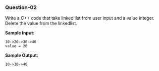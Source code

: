 ### Question-02

Write a C++ code that take linked list from user input and a value integer. Delete the value from the linkedlist.

**Sample Input:**

```
10->20->30->40
value = 20
```

**Sample Output:**

```
10->30->40
```
